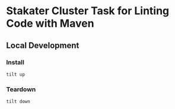 # Stakater Cluster Task for Linting Code with Maven

## Local Development

### Install

```
tilt up
```

### Teardown

```
tilt down
```